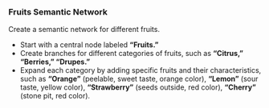 ### Fruits Semantic Network
Create a semantic network for different fruits.  
- Start with a central node labeled **“Fruits.”**  
- Create branches for different categories of fruits, such as **“Citrus,” “Berries,” “Drupes.”**  
- Expand each category by adding specific fruits and their characteristics, such as **“Orange”** (peelable, sweet taste, orange color), **“Lemon”** (sour taste, yellow color), **“Strawberry”** (seeds outside, red color), **“Cherry”** (stone pit, red color).
